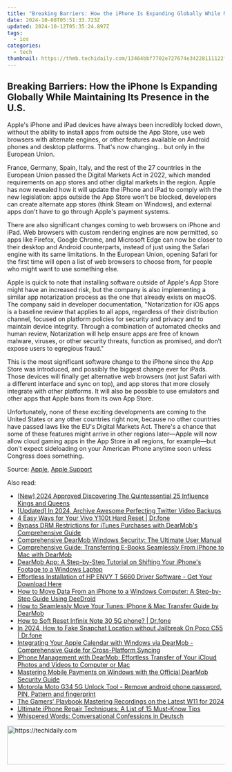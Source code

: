 ```yaml
---
title: "Breaking Barriers: How the iPhone Is Expanding Globally While Maintaining Its Presence in the U.S."
date: 2024-10-08T05:51:33.723Z
updated: 2024-10-12T05:35:24.897Z
tags:
  - ios
categories:
  - tech
thumbnail: https://thmb.techidaily.com/13464bbf7702e727674e34228111122f1f619fb5b014ebf3cf5f5ddd4c2dec0d.jpg
---
```


## Breaking Barriers: How the iPhone Is Expanding Globally While Maintaining Its Presence in the U.S.

Apple's iPhone and iPad devices have always been incredibly locked down, without the ability to install apps from outside the App Store, use web browsers with alternate engines, or other features available on Android phones and desktop platforms. That's now changing... but only in the European Union.

 France, Germany, Spain, Italy, and the rest of the 27 countries in the European Union passed the Digital Markets Act in 2022, which manded requirements on app stores and other digital markets in the region. Apple has now revealed how it will update the iPhone and iPad to comply with the new legislation: apps outside the App Store won't be blocked, developers can create alternate app stores (think Steam on Windows), and external apps don't have to go through Apple's payment systems.

 There are also significant changes coming to web browsers on iPhone and iPad. Web browsers with custom rendering engines are now permitted, so apps like Firefox, Google Chrome, and Microsoft Edge can now be closer to their desktop and Android counterparts, instead of just using the Safari engine with its same limitations. In the European Union, opening Safari for the first time will open a list of web browsers to choose from, for people who might want to use something else.

 Apple is quick to note that installing software outside of Apple's App Store might have an increased risk, but the company is also implementing a similar app notarization process as the one that already exists on macOS. The company said in developer documentation, "Notarization for iOS apps is a baseline review that applies to all apps, regardless of their distribution channel, focused on platform policies for security and privacy and to maintain device integrity. Through a combination of automated checks and human review, Notarization will help ensure apps are free of known malware, viruses, or other security threats, function as promised, and don’t expose users to egregious fraud."

 This is the most significant software change to the iPhone since the App Store was introduced, and possibly the biggest change ever for iPads. Those devices will finally get alternative web browsers (not just Safari with a different interface and sync on top), and app stores that more closely integrate with other platforms. It will also be possible to use emulators and other apps that Apple bans from its own App Store.

 Unfortunately, none of these exciting developments are coming to the United States or any other countries right now, because no other countries have passed laws like the EU's Digital Markets Act. There's a chance that some of these features might arrive in other regions later—Apple will now allow cloud gaming apps in the App Store in all regions, for example—but don't expect sideloading on your American iPhone anytime soon unless Congress does something.

 Source: [Apple](https://www.apple.com/newsroom/2024/01/apple-announces-changes-to-ios-safari-and-the-app-store-in-the-european-union/), [Apple Support](https://developer.apple.com/support/dma-and-apps-in-the-eu/)

<ins class="adsbygoogle"
     style="display:block"
     data-ad-format="autorelaxed"
     data-ad-client="ca-pub-7571918770474297"
     data-ad-slot="1223367746"></ins>

<ins class="adsbygoogle"
     style="display:block"
     data-ad-client="ca-pub-7571918770474297"
     data-ad-slot="8358498916"
     data-ad-format="auto"
     data-full-width-responsive="true"></ins>

<span class="atpl-alsoreadstyle">Also read:</span>
<div><ul>
<li><a href="https://instagram-videos.techidaily.com/new-2024-approved-discovering-the-quintessential-25-influence-kings-and-queens/"><u>[New] 2024 Approved Discovering The Quintessential 25 Influence Kings and Queens</u></a></li>
<li><a href="https://twitter-videos.techidaily.com/updated-in-2024-archive-awesome-perfecting-twitter-video-backups/"><u>[Updated] In 2024, Archive Awesome Perfecting Twitter Video Backups</u></a></li>
<li><a href="https://phone-solutions.techidaily.com/4-easy-ways-for-your-vivo-y100t-hard-reset-drfone-by-drfone-reset-android-reset-android/"><u>4 Easy Ways for Your Vivo Y100t Hard Reset | Dr.fone</u></a></li>
<li><a href="https://os-tips.techidaily.com/bypass-drm-restrictions-for-itunes-purchases-with-dearmobs-comprehensive-guide/"><u>Bypass DRM Restrictions for iTunes Purchases with DearMob's Comprehensive Guide</u></a></li>
<li><a href="https://os-tips.techidaily.com/comprehensive-dearmob-windows-security-the-ultimate-user-manual/"><u>Comprehensive DearMob Windows Security: The Ultimate User Manual</u></a></li>
<li><a href="https://os-tips.techidaily.com/comprehensive-guide-transferring-e-books-seamlessly-from-iphone-to-mac-with-dearmob/"><u>Comprehensive Guide: Transferring E-Books Seamlessly From iPhone to Mac with DearMob</u></a></li>
<li><a href="https://os-tips.techidaily.com/dearmob-app-a-step-by-step-tutorial-on-shifting-your-iphones-footage-to-a-windows-laptop/"><u>DearMob App: A Step-by-Step Tutorial on Shifting Your iPhone's Footage to a Windows Laptop</u></a></li>
<li><a href="https://hardware-help.techidaily.com/1722970224568-effortless-installation-of-hp-envy-t-5660-driver-software-get-your-download-here/"><u>Effortless Installation of HP ENVY T 5660 Driver Software - Get Your Download Here</u></a></li>
<li><a href="https://os-tips.techidaily.com/how-to-move-data-from-an-iphone-to-a-windows-computer-a-step-by-step-guide-using-deedroid/"><u>How to Move Data From an iPhone to a Windows Computer: A Step-by-Step Guide Using DeeDroid</u></a></li>
<li><a href="https://os-tips.techidaily.com/how-to-seamlessly-move-your-tunes-iphone-and-mac-transfer-guide-by-dearmob/"><u>How to Seamlessly Move Your Tunes: IPhone & Mac Transfer Guide by DearMob</u></a></li>
<li><a href="https://techidaily.com/how-to-soft-reset-infinix-note-30-5g-phone-drfone-by-drfone-reset-android-reset-android/"><u>How to Soft Reset Infinix Note 30 5G phone? | Dr.fone</u></a></li>
<li><a href="https://location-social.techidaily.com/in-2024-how-to-fake-snapchat-location-without-jailbreak-on-poco-c55-drfone-by-drfone-virtual-android/"><u>In 2024, How to Fake Snapchat Location without Jailbreak On Poco C55 | Dr.fone</u></a></li>
<li><a href="https://os-tips.techidaily.com/integrating-your-apple-calendar-with-windows-via-dearmob-comprehensive-guide-for-cross-platform-syncing/"><u>Integrating Your Apple Calendar with Windows via DearMob - Comprehensive Guide for Cross-Platform Syncing</u></a></li>
<li><a href="https://os-tips.techidaily.com/iphone-management-with-dearmob-effortless-transfer-of-your-icloud-photos-and-videos-to-computer-or-mac/"><u>IPhone Management with DearMob: Effortless Transfer of Your iCloud Photos and Videos to Computer or Mac</u></a></li>
<li><a href="https://os-tips.techidaily.com/mastering-mobile-payments-on-windows-with-the-official-dearmob-security-guide/"><u>Mastering Mobile Payments on Windows with the Official DearMob Security Guide</u></a></li>
<li><a href="https://review-topics.techidaily.com/motorola-moto-g34-5g-unlock-tool-remove-android-phone-password-pin-pattern-and-fingerprint-by-drfone-android-unlock-android-unlock/"><u>Motorola Moto G34 5G Unlock Tool - Remove android phone password, PIN, Pattern and fingerprint</u></a></li>
<li><a href="https://screen-activity-recording.techidaily.com/the-gamers-playbook-mastering-recordings-on-the-latest-w11-for-2024/"><u>The Gamers' Playbook Mastering Recordings on the Latest W11 for 2024</u></a></li>
<li><a href="https://fox-that.techidaily.com/ultimate-iphone-repair-techniques-a-list-of-15-must-know-tips/"><u>Ultimate iPhone Repair Techniques: A List of 15 Must-Know Tips</u></a></li>
<li><a href="https://mondly-stories.techidaily.com/whispered-words-conversational-confessions-in-deutsch/"><u>Whispered Words: Conversational Confessions in Deutsch</u></a></li>
</ul></div>

<!-- affiliate ads begin -->
<a href="https://aligracehair.sjv.io/c/5597632/1902278/19272" target="_top" id="1902278">
  <img src="//a.impactradius-go.com/display-ad/19272-1902278" border="0" alt="https://techidaily.com" width="728" height="90"/>
</a>
<img height="0" width="0" src="https://aligracehair.sjv.io/i/5597632/1902278/19272" style="position:absolute;visibility:hidden;" border="0" />
<!-- affiliate ads end -->

